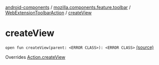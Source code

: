 [android-components](../../index.md) / [mozilla.components.feature.toolbar](../index.md) / [WebExtensionToolbarAction](index.md) / [createView](./create-view.md)

# createView

`open fun createView(parent: <ERROR CLASS>): <ERROR CLASS>` [(source)](https://github.com/mozilla-mobile/android-components/blob/master/components/feature/toolbar/src/main/java/mozilla/components/feature/toolbar/WebExtensionToolbarAction.kt#L29)

Overrides [Action.createView](../../mozilla.components.concept.toolbar/-toolbar/-action/create-view.md)

